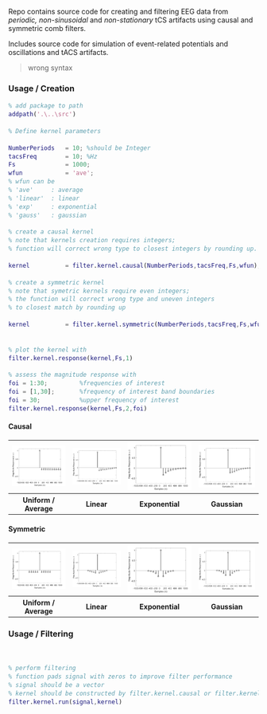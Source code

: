 Repo contains source code for creating and filtering EEG data from _periodic, non-sinusoidal_ and _non-stationary_ tCS artifacts using causal and symmetric comb filters.

Includes source code for simulation of event-related potentials and oscillations and tACS artifacts.
> wrong syntax


### Usage / Creation
```matlab
% add package to path
addpath('.\..\src')

% Define kernel parameters

NumberPeriods   = 10; %should be Integer
tacsFreq        = 10; %Hz
Fs              = 1000;
wfun            = 'ave';
% wfun can be
% 'ave'     : average
% 'linear'  : linear
% 'exp'     : exponential
% 'gauss'   : gaussian

% create a causal kernel
% note that kernels creation requires integers;
% function will correct wrong type to closest integers by rounding up.

kernel          = filter.kernel.causal(NumberPeriods,tacsFreq,Fs,wfun);

% create a symmetric kernel
% note that symetric kernels require even integers;
% the function will correct wrong type and uneven integers
% to closest match by rounding up

kernel          = filter.kernel.symmetric(NumberPeriods,tacsFreq,Fs,wfun);


% plot the kernel with
filter.kernel.response(kernel,Fs,1)

% assess the magnitude response with
foi = 1:30;         %frequencies of interest
foi = [1,30];       %frequency of interest band boundaries
foi = 30;           %upper frequency of interest
filter.kernel.response(kernel,Fs,2,foi)

```
#### Causal
<table>
<tr>
<th><img src="docs\img\causal\kernel_ave.png" width = "400"></th>
<th><img src="docs\img\causal\kernel_linear.png" width = "400"></th>
<th><img src="docs\img\causal\kernel_exp.png" width = "400"></th>
<th><img src="docs\img\causal\kernel_gauss.png" width = "400"></th>
</tr>
<tr>
<th><center>Uniform / Average</center></th>
<th><center>Linear</center></th>
<th><center>Exponential</center></th>
<th><center>Gaussian</center></th>
</tr>
</table>

#### Symmetric

<table>
<tr>
<th><img src="docs\img\sym\kernel_ave.png" width = "400"></th>
<th><img src="docs\img\sym\kernel_linear.png" width = "400"></th>
<th><img src="docs\img\sym\kernel_exp.png" width = "400"></th>
<th><img src="docs\img\sym\kernel_gauss.png" width = "400"></th>
</tr>
<tr>
<th><center>Uniform / Average</center></th>
<th><center>Linear</center></th>
<th><center>Exponential</center></th>
<th><center>Gaussian</center></th>
</tr>
</table>

### Usage / Filtering
```matlab


% perform filtering
% function pads signal with zeros to improve filter performance
% signal should be a vector
% kernel should be constructed by filter.kernel.causal or filter.kernel.symmetric
filter.kernel.run(signal,kernel)

```
